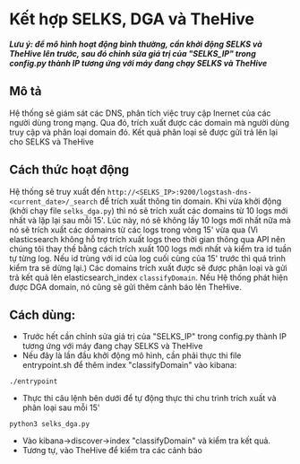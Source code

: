 # Kết hợp SELKS, DGA và TheHive
***Lưu ý: để mô hình hoạt động bình thường, cần khởi động SELKS và TheHive lên trước, 
sau đó chỉnh sửa giá trị của "SELKS_IP" trong config.py thành IP tương ứng với máy đang chạy SELKS và TheHive***

## Mô tả
Hệ thống sẽ giám sát các DNS, phân tích việc truy cập Inernet của các người dùng trong mạng. Qua đó, trích xuất được các domain mà người dùng truy cập và phân loại domain đó. Kết quả phân loại sẽ được gửi trả lên lại cho SELKS và TheHive

## Cách thức hoạt động
Hệ thống sẽ truy xuất đến `http://<SELKS_IP>:9200/logstash-dns-<current_date>/_search` để trích xuất thông tin domain. 
Khi vừa khởi động (khởi chạy file `selks_dga.py`) thì nó sẽ trích xuất các domains từ 10 logs mới nhất và lặp lại sau mỗi 15'. 
Lúc này, nó sẽ không lấy 10 logs mới nhất nữa mà nó sẽ trích xuất các domains từ các logs trong vòng 15' vừa qua 
(Vì elasticsearch không hỗ trợ trích xuất logs theo thời gian thông qua API nên chúng tôi thay thế bằng cách trích xuất 100 logs mới nhất 
và kiểm tra id tuần tự từng log. Nếu id trùng với id của log cuối cùng của 15' trước thì quá trình kiểm tra sẽ dừng lại.)
Các domains trích xuất được sẽ được phân loại và gửi trả kết quả lên elasticsearch_index `classifyDomain`. 
Nếu Hệ thống phát hiện được DGA domain, nó cũng sẽ gửi thêm cảnh báo lên TheHive.

## Cách dùng:
- Trước hết cần chỉnh sửa giá trị của "SELKS_IP" trong config.py thành IP tương ứng với máy đang chạy SELKS và TheHive
- Nếu đây là lần đầu khởi động mô hình, cần phải thực thi file entrypoint.sh để thêm index "classifyDomain" vào kibana:</br>
```
./entrypoint
```
- Thực thi câu lệnh bên dưới để tự động thực thi chu trình trích xuất và phân loại sau mỗi 15'
``` 
python3 selks_dga.py
```
- Vào kibana->discover->index "classifyDomain" và kiểm tra kết quả.
- Tương tự, vào TheHive để kiểm tra các cảnh báo
